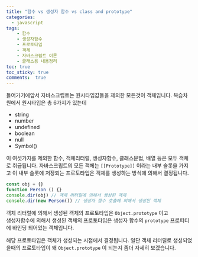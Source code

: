 ```yaml
---
title: "함수 vs 생성자 함수 vs class and prototype"
categories: 
  - javascript
tags: 
    - 함수
    - 생성자함수
    - 프로토타입
    - 객체
    - 자바스크립트 이론
    - 클래스용 내용정리
toc: true
toc_sticky: true
comments:  true
---
```



들어가기에앞서 자바스크립트는 원시타입값들을 제외한 모든것이 객체입니다. 복습차원에서 원시타입은 총 6가지가 있는데
- string
- number
- undefined
- boolean
- null
- Symbol()

이 여섯가지를 제외한 함수, 객체리터럴, 생성자함수, 클래스문법, 배열 등은 모두 객체로 취급됩니다. 자바스크립트의 모든 객체는 `[[Prototype]]` 이라는 내부 슬롯을 가지고 이 내부 슬롯에 저장되는 프로토타입은 객체를 생성하는 방식에 의해서 결정됩니다.

```js
const obj = {}
function Person () {}
console.dir(obj) // 객체 리터럴에 의해서 생성된 객체
console.dir(new Person()) // 생성자 함수 호출에 의해서 생성된 객체
```

객체 리터럴에 의해서 생성된 객체의 프로토타입은 `Object.prototype` 이고   
생성자함수에 의해서 생성된 객체의 프로토타입은 생성자 함수의 `prototype` 프로퍼티에 바인딩 되어있는 객체입니다. 
  
해당 프로토타입은 객체가 생성되는 시점에서 결정됩니다. 일단 객체 리터럴로 생성되었을때의 프로토타입이 왜  `Object.prototype` 이 되는지 좀더 자세히 보겠습니다.
